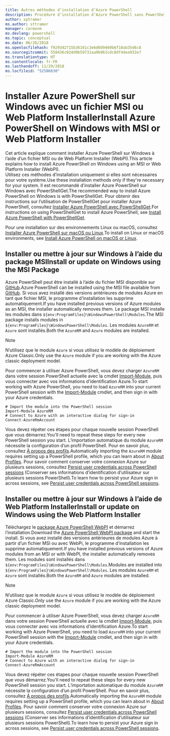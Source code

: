 ```yaml
---
title: Autres méthodes d’installation d’Azure PowerShell
description: Procédure d’installation d’Azure PowerShell sans PowerShellGet
author: sptramer
ms.author: sttramer
manager: carmonm
ms.devlang: powershell
ms.topic: conceptual
ms.date: 06/20/2018
ms.openlocfilehash: f9293d2715b36161c3e6d0d9469b6f18ab35d6c8
ms.sourcegitcommit: 558436c824d9b59731aa9b963cdc8df4dea932e7
ms.translationtype: HT
ms.contentlocale: fr-FR
ms.lasthandoff: 11/29/2018
ms.locfileid: "52586630"
---
```

# <a name="install-azure-powershell-on-windows-with-msi-or-web-platform-installer"></a><span data-ttu-id="b92e6-103">Installer Azure PowerShell sur Windows avec un fichier MSI ou Web Platform Installer</span><span class="sxs-lookup"><span data-stu-id="b92e6-103">Install Azure PowerShell on Windows with MSI or Web Platform Installer</span></span>

<span data-ttu-id="b92e6-104">Cet article explique comment installer Azure PowerShell sur Windows à l’aide d’un fichier MSI ou de Web Platform Installer (WebPI).</span><span class="sxs-lookup"><span data-stu-id="b92e6-104">This article explains how to install Azure PowerShell on Windows using an MSI or Web Platform Installer (WebPI).</span></span>  
<span data-ttu-id="b92e6-105">Utilisez ces méthodes d’installation uniquement si elles sont nécessaires pour votre système.</span><span class="sxs-lookup"><span data-stu-id="b92e6-105">Use these installation methods only if they're necessary for your system.</span></span> <span data-ttu-id="b92e6-106">Il est recommandé d’installer Azure PowerShell sur Windows avec PowerShellGet.</span><span class="sxs-lookup"><span data-stu-id="b92e6-106">The recommended way to install Azure PowerShell on Windows is with PowerShellGet.</span></span> <span data-ttu-id="b92e6-107">Pour obtenir des instructions sur l’utilisation de PowerShellGet pour installer Azure PowerShell, consultez [Installer Azure PowerShell avec PowerShellGet](install-azurerm-ps.md).</span><span class="sxs-lookup"><span data-stu-id="b92e6-107">For instructions on using PowerShellGet to install Azure PowerShell, see [Install Azure PowerShell with PowerShellGet](install-azurerm-ps.md).</span></span>

<span data-ttu-id="b92e6-108">Pour une installation sur des environnements Linux ou macOS, consultez [Installer Azure PowerShell sur macOS ou Linux](install-azurermps-maclinux.md).</span><span class="sxs-lookup"><span data-stu-id="b92e6-108">To install on Linux or macOS environments, see [Install Azure PowerShell on macOS or Linux](install-azurermps-maclinux.md).</span></span>

## <a name="install-or-update-on-windows-using-the-msi-package"></a><span data-ttu-id="b92e6-109">Installer ou mettre à jour sur Windows à l’aide du package MSI</span><span class="sxs-lookup"><span data-stu-id="b92e6-109">Install or update on Windows using the MSI Package</span></span>

<span data-ttu-id="b92e6-110">Azure PowerShell peut être installé à l’aide du fichier MSI disponible sur [GitHub](https://github.com/Azure/azure-powershell/releases/tag/v5.7.0-April2018).</span><span class="sxs-lookup"><span data-stu-id="b92e6-110">Azure PowerShell can be installed using the MSI file available from [GitHub](https://github.com/Azure/azure-powershell/releases/tag/v5.7.0-April2018).</span></span> <span data-ttu-id="b92e6-111">Si vous avez installé des versions antérieures de modules Azure en tant que fichier MSI, le programme d’installation les supprime automatiquement.</span><span class="sxs-lookup"><span data-stu-id="b92e6-111">If you have installed previous versions of Azure modules as an MSI, the installer automatically removes them.</span></span> <span data-ttu-id="b92e6-112">Le package MSI installe les modules dans `${env:ProgramFiles}\WindowsPowerShell\Modules`.</span><span class="sxs-lookup"><span data-stu-id="b92e6-112">The MSI package installs modules in `${env:ProgramFiles}\WindowsPowerShell\Modules`.</span></span> <span data-ttu-id="b92e6-113">Les modules `AzureRM` et `Azure` sont installés.</span><span class="sxs-lookup"><span data-stu-id="b92e6-113">Both the `AzureRM` and `Azure` modules are installed.</span></span>

> [!NOTE]
> <span data-ttu-id="b92e6-114">N’utilisez que le module `Azure` si vous utilisez le modèle de déploiement Azure Classic.</span><span class="sxs-lookup"><span data-stu-id="b92e6-114">Only use the `Azure` module if you are working with the Azure classic deployment model.</span></span>

<span data-ttu-id="b92e6-115">Pour commencer à utiliser Azure PowerShell, vous devez charger `AzureRM` dans votre session PowerShell actuelle avec la cmdlet [Import-Module](/powershell/module/Microsoft.PowerShell.Core/Import-Module), puis vous connecter avec vos informations d’identification Azure.</span><span class="sxs-lookup"><span data-stu-id="b92e6-115">To start working with Azure PowerShell, you need to load `AzureRM` into your current PowerShell session with the [Import-Module](/powershell/module/Microsoft.PowerShell.Core/Import-Module) cmdlet, and then sign in with your Azure credentials.</span></span>

```powershell-interactive
# Import the module into the PowerShell session
Import-Module AzureRM
# Connect to Azure with an interactive dialog for sign-in
Connect-AzureRmAccount
```

<span data-ttu-id="b92e6-116">Vous devez répéter ces étapes pour chaque nouvelle session PowerShell que vous démarrez.</span><span class="sxs-lookup"><span data-stu-id="b92e6-116">You'll need to repeat these steps for every new PowerShell session you start.</span></span> <span data-ttu-id="b92e6-117">L’importation automatique du module `AzureRM` nécessite la configuration d’un profil PowerShell. Pour en savoir plus, consultez [À propos des profils](/powershell/module/microsoft.powershell.core/about/about_profiles).</span><span class="sxs-lookup"><span data-stu-id="b92e6-117">Automatically importing the `AzureRM` module requires setting up a PowerShell profile, which you can learn about in [About Profiles](/powershell/module/microsoft.powershell.core/about/about_profiles).</span></span>
<span data-ttu-id="b92e6-118">Pour savoir comment conserver votre connexion Azure sur plusieurs sessions, consultez [Persist user credentials across PowerShell sessions](context-persistence.md) (Conserver ses informations d’identification d’utilisateur sur plusieurs sessions PowerShell).</span><span class="sxs-lookup"><span data-stu-id="b92e6-118">To learn how to persist your Azure sign in across sessions, see [Persist user credentials across PowerShell sessions](context-persistence.md).</span></span>

## <a name="install-or-update-on-windows-using-the-web-platform-installer"></a><span data-ttu-id="b92e6-119">Installer ou mettre à jour sur Windows à l’aide de Web Platform Installer</span><span class="sxs-lookup"><span data-stu-id="b92e6-119">Install or update on Windows using the Web Platform Installer</span></span>

<span data-ttu-id="b92e6-120">Téléchargez le [package Azure PowerShell WebPI](http://aka.ms/webpi-azps) et démarrez l’installation.</span><span class="sxs-lookup"><span data-stu-id="b92e6-120">Download the [Azure PowerShell WebPI package](http://aka.ms/webpi-azps) and start the install.</span></span> <span data-ttu-id="b92e6-121">Si vous avez installé des versions antérieures de modules Azure à partir d’un fichier MSI ou avec WebPi, le programme d’installation les supprime automatiquement.</span><span class="sxs-lookup"><span data-stu-id="b92e6-121">If you have installed previous versions of Azure modules from an MSI or with WebPI, the installer automatically removes them.</span></span> <span data-ttu-id="b92e6-122">Les modules sont installés dans `${env:ProgramFiles}\WindowsPowerShell\Modules`.</span><span class="sxs-lookup"><span data-stu-id="b92e6-122">Modules are installed into `${env:ProgramFiles}\WindowsPowerShell\Modules`.</span></span> <span data-ttu-id="b92e6-123">Les modules `AzureRM` et `Azure` sont installés.</span><span class="sxs-lookup"><span data-stu-id="b92e6-123">Both the `AzureRM` and `Azure` modules are installed.</span></span>

> [!NOTE]
> <span data-ttu-id="b92e6-124">N’utilisez que le module `Azure` si vous utilisez le modèle de déploiement Azure Classic.</span><span class="sxs-lookup"><span data-stu-id="b92e6-124">Only use the `Azure` module if you are working with the Azure classic deployment model.</span></span>

<span data-ttu-id="b92e6-125">Pour commencer à utiliser Azure PowerShell, vous devez charger `AzureRM` dans votre session PowerShell actuelle avec la cmdlet [Import-Module](/powershell/module/Microsoft.PowerShell.Core/Import-Module), puis vous connecter avec vos informations d’identification Azure.</span><span class="sxs-lookup"><span data-stu-id="b92e6-125">To start working with Azure PowerShell, you need to load `AzureRM` into your current PowerShell session with the [Import-Module](/powershell/module/Microsoft.PowerShell.Core/Import-Module) cmdlet, and then sign in with your Azure credentials.</span></span>

```powershell-interactive
# Import the module into the PowerShell session
Import-Module AzureRM
# Connect to Azure with an interactive dialog for sign-in
Connect-AzureRmAccount
```

<span data-ttu-id="b92e6-126">Vous devez répéter ces étapes pour chaque nouvelle session PowerShell que vous démarrez.</span><span class="sxs-lookup"><span data-stu-id="b92e6-126">You'll need to repeat these steps for every new PowerShell session you start.</span></span> <span data-ttu-id="b92e6-127">L’importation automatique du module `AzureRM` nécessite la configuration d’un profil PowerShell. Pour en savoir plus, consultez [À propos des profils](/powershell/module/microsoft.powershell.core/about/about_profiles).</span><span class="sxs-lookup"><span data-stu-id="b92e6-127">Automatically importing the `AzureRM` module requires setting up a PowerShell profile, which you can learn about in [About Profiles](/powershell/module/microsoft.powershell.core/about/about_profiles).</span></span>
<span data-ttu-id="b92e6-128">Pour savoir comment conserver votre connexion Azure sur plusieurs sessions, consultez [Persist user credentials across PowerShell sessions](context-persistence.md) (Conserver ses informations d’identification d’utilisateur sur plusieurs sessions PowerShell).</span><span class="sxs-lookup"><span data-stu-id="b92e6-128">To learn how to persist your Azure sign in across sessions, see [Persist user credentials across PowerShell sessions](context-persistence.md).</span></span>
